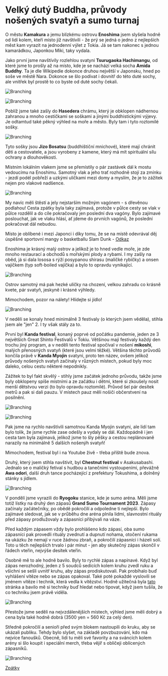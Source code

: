 # Velký dutý Buddha, průvody nošených svatyň a sumo turnaj

O městu **Kamakura** a jemu blízkému ostrovu **Enoshima** jsem slyšela hodně od lidí kolem, kteří místo již navštívili - že prý se jedná o jedno z nejlepších měst kam vyrazit na jednodenní výlet z Tokia. Já se tam nakonec s jednou kamarádkou, Japonkou Miki, taky vydala.

Jako první jsme navštívily rozlehlou svatyni **Tsurugaoka Hachimangu**, od které jsme to prošly až na místo, kde je se nachází velká socha **Amida Buddhy**. Ta je dle Wikipedie dokonce druhou největší v Japonsku, hned po soše ve městě Nara. Dokonce se šlo podívat i dovnitř do této duté sochy, ale vnitřek byl prostě to co byste od duté sochy čekali.

![Branching](../photos/kamakura_buddha.jpeg)

![Branching](../photos/kamakura_miki.jpeg)

Poblíž jsme také zašly do **Hasedera** chrámu, který je obklopen nádhernou zahranou a mnoho cestičkami se soškami a jinými buddhistickými výjevy. Je odtamtud také pěkný výhled na moře a město. Byly tam i tyto roztomilé sošky. 


![Branching](../photos/kamakura_sosky.jpeg)

Tyto sošky jsou **Jizo Bosatsu** (buddhištiční mnichové), které mají chránit děti a cestovatele, a jsou vyrobeny z kamene, který má mít spirituální sílu ochrany a dlouhověkosti.

Místním lokálním vlakem jsme se přemístily o pár zastávek dál k mostu vedoucímu na Enoshimu. Samotný vlak a jeho trať rozhodně stojí za zmínku - jezdí podél pobřeží a uzkými uličkami mezi domy a myslím, že je to zážitek nejen pro vlakové nadšence.

![Branching](../photos/kamakura_vlak.jpeg)

My navíc měli štěstí a jely nejstarším možným vagónem - s dřevěnou podlahou! Cesta zpátky byla taky zajímavá, protože v půlce cesty se vlak v půlce rozdělil a do cíle pokračovaly jen poslední dva vagóny. Bylo zajímavé poslouchat, jak ve vlaku hlásí, ať jdeme do prvních vagónů, že poslední pokračovat dál nebudou.

Místo je oblíbené i mezi Japonci i díky tomu, že se na místě odevrával děj úspěšné sportovní mangy o basketballu Slam Dunk - [Odkaz](https://www.google.co.jp/search?q=slam+dunk+kamakura&tbm=isch&ved=2ahUKEwi30cSkqfz-AhV0m1YBHWxDBdYQ2-cCegQIABAA&oq=slam+dunk+kamakura&gs_lcp=CgNpbWcQAzIHCAAQExCABDIICAAQCBAeEBM6BwgAEIoFEEM6BQgAEIAEOgQIABAeUPwDWMoQYO8RaABwAHgAgAGOAYgB4giSAQQwLjEwmAEAoAEBqgELZ3dzLXdpei1pbWfAAQE&sclient=img&ei=UcRkZPfkEPS22roP7IaVsA0&authuser=0&bih=936&biw=1848&hl=cs)

Enoshima je krásný malý ostrov a jelikož je to hned vedle moře, je zde mnoho restaurací a obchodů s mořskými plody a rybami. I my zašly na oběd, já si dala lososa s rýží posypanou shirasu (maličké rybičky) a onsen vajíčkem (typ soft-boiled vajíčka) a bylo to opravdu vynikající.

![Branching](../photos/kamakura_jidlo.jpeg)

Ostrov samotný má pak hezké uličky na chození, velkou zahradu co krásně kvete, pár svatyň, jeskyně i krásné výhledy.

Mimochodem, pozor na nálety! Hlídejte si jídlo!

![Branching](../photos/nalety.jpeg)

V neděli se konaly hned minimálně 3 festivaly (o kterých jsem věděla), stihla jsem ale "jen" 2. I ty však stály za to.

První byl **Kanda festival**, konaný poprvé od počátku pandemie, jeden ze 3 největších Great Shinto Festivalů v Tokiu. Většinou mají festivaly každý den trochu jiný program, a v neděli tento festival spočíval v nošení **mikoshi**, malých přenosných svatyň (které jsou velmi těžké). Většina těchto průvodů končila právě v **Kanda Myojin** svatyni, proto ten název, ovšem jelikož průvody nošených svatyň začínaly v různých místech, pokud byly moc daleko, celou cestu některé nepodnikly.


Zážitek to byl fakt skvělý - stihly jsme začátek jednoho průvodu, takže jsme byly obklopeny spíše místními a ze začátku i dětmi, které si zkoušely nosit menší dětstvou verzi (to bylo opravdu roztomilé). Průvod šel pár desítek metrů a pak si dali pauzu. V místech pauz měli nošiči občerstvení na posilnění.

![Branching](../photos/kanda.jpeg)

![Branching](../photos/kanda2.jpeg)

Pak jsme na rychlo navštívili samotnou Kanda Myojin svatyni, ale lidí tam bylo tolik, že jsme rychle zase odešly a vydaly se dál. Každopádně i jen cesta tam byla zajímavá, jelikož jsme to šly pěšky a cestou neplánovaně narazily na minimálně 5 dalších nošenýh svatyň!

Mimochodem, festival byl i na Youtube živě - třeba příště bude znova.


Druhý, který jsem stihla navštívit, byl **Chestnut festival** v Asakusabashi. Jednalo se o maličký fetival s hudbou a tanečními vystoupeními, převážně **Awa odori**, další druh tance pocházející z prefektury Tokushima, a dolněný stánky s jídlem. 

![Branching](../photos/awa.jpeg)


V pondělí jsme vyrazili do **Ryogoku** stanice, kde je sumo aréna. Měli jsme totiž lístky na druhý den zápasů **Grand Sumo Tournament 2023**. Zápasy začínaly začátečníky, po obědě pokročilí a odpoledne ti nejlepší. Bylo zajímavé sledovat, jak se v průběhu dne aréna plnila lidmi, slavnostní rituály před zápasy prodlužovaly a zápasníci přibývali na váze.

Před každým zápasem vždy bylo prohlášeno kdo zápasí, oba sumo zápasníci pak provedli rituály zvednutí a dupnutí nohama, otočení rukama na ukázku že nemají v ruce žádnou zbraň, a pokročilí zápasníci i házeli solí. Toto u těch nejlepších trvalo i pár minut - jen aby skutečný zápas skončil v řádech vteřin, nejvýše desítek vteřin.

Osobně mě to ale hodně bavilo. Byly to rychlé zápas a napínavé. Když byl zápas nerozhodný, jeden z 5 soudců sedících kolem kruhu zvedl ruku a všichni se sešli uvnitř kruhu, aby zápas prodiskutovali. Pak probíhalo buď vyhlášení vítěze nebo se zápas opakoval. Také poté pokaždé vyslovili se jménem vítěze i technik, která vedla k vítězství. Hodně užitečná byla [tato](https://sports.japantimes.co.jp/sumo/techniques.html) stránka a bavilo mě si techniky buď hledat nebo tipovat, když jsem tušila, že co techniku jsem právě viděla.

![Branching](../photos/sumo_celkem.jpeg)

Přestože jsme seděli na nejvzdálenějších místech, výhled jsme měli dobrý a cena byla také hodně dobrá (3500 yen = 560 Kč za celý den).

Středně pokročilí a senioři před svým blokem nastoupili do kruku, aby se ukázali publiku. Tehdy bylo slyšet, na základě povzbuzování, kdo má nejvíce fanoušků. Obecně, lidi tu měli své favority a na sváncích kolem arény si šlo koupit i speciální merch, třeba vějíř s obličeji oblícených zápasníků.

![Branching](../photos/sumo_kruh.jpeg)



[Zpátky](../)
